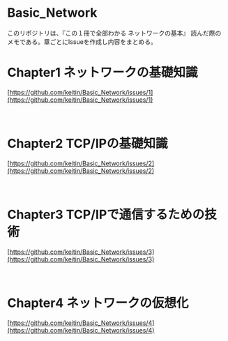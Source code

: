 # Basic_Network
このリポジトリは、『この１冊で全部わかる ネットワークの基本』 読んだ際のメモである。章ごとにIssueを作成し内容をまとめる。

# Chapter1 ネットワークの基礎知識

[https://github.com/keitin/Basic_Network/issues/1](https://github.com/keitin/Basic_Network/issues/1)

<br>

# Chapter2 TCP/IPの基礎知識

[https://github.com/keitin/Basic_Network/issues/2](https://github.com/keitin/Basic_Network/issues/2)

<br>

# Chapter3 TCP/IPで通信するための技術

[https://github.com/keitin/Basic_Network/issues/3](https://github.com/keitin/Basic_Network/issues/3)

<br>

# Chapter4 ネットワークの仮想化

[https://github.com/keitin/Basic_Network/issues/4](https://github.com/keitin/Basic_Network/issues/4)
